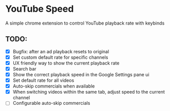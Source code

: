 # YouTube Speed

A simple chrome extension to control YouTube playback rate with keybinds


## TODO:

- [X] Bugfix: after an ad playback resets to original
- [X] Set custom default rate for specific channels
- [X] UX friendly way to show the current playback rate
- [X] Search bar
- [X] Show the correct playback speed in the Google Settings pane ui
- [X] Set default rate for all videos
- [X] Auto-skip commercials when available
- [X] When switching videos within the same tab, adjust speed to the current channel
- [ ] Configurable auto-skip commercials
